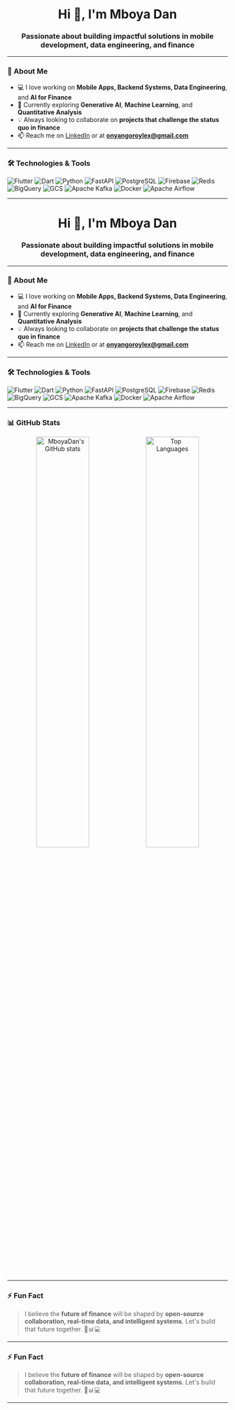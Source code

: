 <h1 align="center">Hi 👋, I'm Mboya Dan</h1>
<h3 align="center">Passionate about building impactful solutions in mobile development, data engineering, and finance</h3>

---

### 🚀 About Me

- 💻 I love working on **Mobile Apps, Backend Systems, Data Engineering**, and **AI for Finance**
- 🤖 Currently exploring **Generative AI**, **Machine Learning**, and **Quantitative Analysis**
- 💡 Always looking to collaborate on **projects that challenge the status quo in finance**
- 📫 Reach me on [LinkedIn](https://www.linkedin.com/in/Mboya_Danroylex) or at **onyangoroylex@gmail.com**

---

### 🛠️ Technologies & Tools

![Flutter](https://img.shields.io/badge/Flutter-02569B?style=for-the-badge&logo=flutter&logoColor=white)
![Dart](https://img.shields.io/badge/Dart-0175C2?style=for-the-badge&logo=dart&logoColor=white)
![Python](https://img.shields.io/badge/Python-3776AB?style=for-the-badge&logo=python&logoColor=white)
![FastAPI](https://img.shields.io/badge/FastAPI-009688?style=for-the-badge&logo=fastapi&logoColor=white)
![PostgreSQL](https://img.shields.io/badge/PostgreSQL-336791?style=for-the-badge&logo=postgresql&logoColor=white)
![Firebase](https://img.shields.io/badge/Firebase-FFCA28?style=for-the-badge&logo=firebase&logoColor=black)
![Redis](https://img.shields.io/badge/Redis-DC382D?style=for-the-badge&logo=redis&logoColor=white)
![BigQuery](https://img.shields.io/badge/BigQuery-4285F4?style=for-the-badge&logo=googlecloud&logoColor=white)
![GCS](https://img.shields.io/badge/Google%20Cloud%20Storage-4285F4?style=for-the-badge&logo=googlecloud&logoColor=white)
![Apache Kafka](https://img.shields.io/badge/Kafka-231F20?style=for-the-badge&logo=apachekafka&logoColor=white)
![Docker](https://img.shields.io/badge/Docker-2496ED?style=for-the-badge&logo=docker&logoColor=white)
![Apache Airflow](https://img.shields.io/badge/Apache%20Airflow-017CEE?style=for-the-badge&logo=apacheairflow&logoColor=white)

---

<h1 align="center">Hi 👋, I'm Mboya Dan</h1>
<h3 align="center">Passionate about building impactful solutions in mobile development, data engineering, and finance</h3>

---

### 🚀 About Me

- 💻 I love working on **Mobile Apps, Backend Systems, Data Engineering**, and **AI for Finance**
- 🤖 Currently exploring **Generative AI**, **Machine Learning**, and **Quantitative Analysis**
- 💡 Always looking to collaborate on **projects that challenge the status quo in finance**
- 📫 Reach me on [LinkedIn](https://www.linkedin.com/in/Mboya_Danroylex) or at **onyangoroylex@gmail.com**

---

### 🛠️ Technologies & Tools

![Flutter](https://img.shields.io/badge/Flutter-02569B?style=for-the-badge&logo=flutter&logoColor=white)
![Dart](https://img.shields.io/badge/Dart-0175C2?style=for-the-badge&logo=dart&logoColor=white)
![Python](https://img.shields.io/badge/Python-3776AB?style=for-the-badge&logo=python&logoColor=white)
![FastAPI](https://img.shields.io/badge/FastAPI-009688?style=for-the-badge&logo=fastapi&logoColor=white)
![PostgreSQL](https://img.shields.io/badge/PostgreSQL-336791?style=for-the-badge&logo=postgresql&logoColor=white)
![Firebase](https://img.shields.io/badge/Firebase-FFCA28?style=for-the-badge&logo=firebase&logoColor=black)
![Redis](https://img.shields.io/badge/Redis-DC382D?style=for-the-badge&logo=redis&logoColor=white)
![BigQuery](https://img.shields.io/badge/BigQuery-4285F4?style=for-the-badge&logo=googlecloud&logoColor=white)
![GCS](https://img.shields.io/badge/Google%20Cloud%20Storage-4285F4?style=for-the-badge&logo=googlecloud&logoColor=white)
![Apache Kafka](https://img.shields.io/badge/Kafka-231F20?style=for-the-badge&logo=apachekafka&logoColor=white)
![Docker](https://img.shields.io/badge/Docker-2496ED?style=for-the-badge&logo=docker&logoColor=white)
![Apache Airflow](https://img.shields.io/badge/Apache%20Airflow-017CEE?style=for-the-badge&logo=apacheairflow&logoColor=white)

---

### 📊 GitHub Stats

<p align="center">
  <img src="https://github-readme-stats.vercel.app/api?username=MboyaDan&show_icons=true&theme=tokyonight" alt="MboyaDan's GitHub stats" width="49%"/>
  <img src="https://github-readme-stats.vercel.app/api/top-langs/?username=MboyaDan&layout=compact&theme=tokyonight" alt="Top Languages" width="49%"/>
</p>

---

### ⚡ Fun Fact

> I believe the **future of finance** will be shaped by **open-source collaboration, real-time data, and intelligent systems**. Let's build that future together. 💼📊💻

---


### ⚡ Fun Fact

> I believe the **future of finance** will be shaped by **open-source collaboration, real-time data, and intelligent systems**. Let's build that future together. 💼📊💻

---

